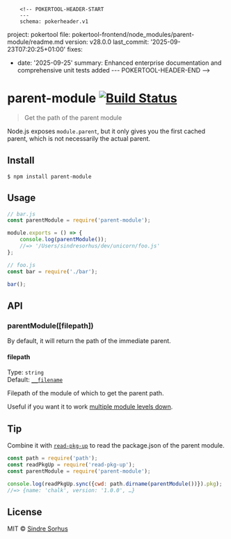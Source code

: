         <!-- POKERTOOL-HEADER-START
        ---
        schema: pokerheader.v1
project: pokertool
file: pokertool-frontend/node_modules/parent-module/readme.md
version: v28.0.0
last_commit: '2025-09-23T07:20:25+01:00'
fixes:
- date: '2025-09-25'
  summary: Enhanced enterprise documentation and comprehensive unit tests added
        ---
        POKERTOOL-HEADER-END -->
# parent-module [![Build Status](https://travis-ci.org/sindresorhus/parent-module.svg?branch=master)](https://travis-ci.org/sindresorhus/parent-module)

> Get the path of the parent module

Node.js exposes `module.parent`, but it only gives you the first cached parent, which is not necessarily the actual parent.


## Install

```
$ npm install parent-module
```


## Usage

```js
// bar.js
const parentModule = require('parent-module');

module.exports = () => {
	console.log(parentModule());
	//=> '/Users/sindresorhus/dev/unicorn/foo.js'
};
```

```js
// foo.js
const bar = require('./bar');

bar();
```


## API

### parentModule([filepath])

By default, it will return the path of the immediate parent.

#### filepath

Type: `string`<br>
Default: [`__filename`](https://nodejs.org/api/globals.html#globals_filename)

Filepath of the module of which to get the parent path.

Useful if you want it to work [multiple module levels down](https://github.com/sindresorhus/parent-module/tree/master/fixtures/filepath).


## Tip

Combine it with [`read-pkg-up`](https://github.com/sindresorhus/read-pkg-up) to read the package.json of the parent module.

```js
const path = require('path');
const readPkgUp = require('read-pkg-up');
const parentModule = require('parent-module');

console.log(readPkgUp.sync({cwd: path.dirname(parentModule())}).pkg);
//=> {name: 'chalk', version: '1.0.0', …}
```


## License

MIT © [Sindre Sorhus](https://sindresorhus.com)
